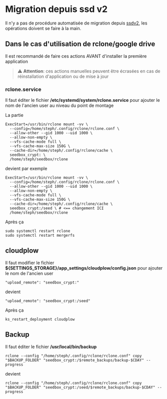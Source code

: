 # Migration depuis ssd v2

Il n'y a pas de procédure automatisée de migration depuis [ssdv2](https://github.com/projetssd/ssdv2), les opérations doivent se faire à la main.

## Dans le cas d'utilisation de rclone/google drive

Il est recommandé de faire ces actions AVANT d'installer la première application

> :warning: **Attention**: ces actions manuelles peuvent être écrasées en cas de réinstallation d'application ou de mise à jour

### rclone.service

Il faut éditer le fichier **/etc/systemd/system/rclone.service** pour ajouter le nom de l'ancien user au niveau du point de montage

La partie
```
ExecStart=/usr/bin/rclone mount -vv \
  --config=/home/steph/.config/rclone/rclone.conf \
  --allow-other --gid 1000 --uid 1000 \
  --allow-non-empty \
  --vfs-cache-mode full \
  --vfs-cache-max-size 150G \
  --cache-dir=/home/steph/.config/rclone/cache \
  seedbox_crypt: \
  /home/steph/seedbox/rclone
```

devient par exemple

``` 
ExecStart=/usr/bin/rclone mount -vv \
  --config=/home/steph/.config/rclone/rclone.conf \
  --allow-other --gid 1000 --uid 1000 \
  --allow-non-empty \
  --vfs-cache-mode full \
  --vfs-cache-max-size 150G \
  --cache-dir=/home/steph/.config/rclone/cache \
  seedbox_crypt:/seed \ # <== changement ICI
  /home/steph/seedbox/rclone
```

Après ça

```
sudo systemctl restart rclone
sudo systemctl restart mergerfs
```

## cloudplow

Il faut modifier le fichier **${SETTINGS_STORAGE}/app_settings/cloudplow/config.json** pour ajouter le nom de l'ancien user

```
"upload_remote": "seedbox_crypt:"
```

devient

```
"upload_remote": "seedbox_crypt:/seed"
```

Après ça

```
ks_restart_deployment cloudplow
```

## Backup

Il faut éditer le fichier **/usr/local/bin/backup**

``` 
rclone --config "/home/steph/.config/rclone/rclone.conf" copy "$BACKUP_FOLDER" "seedbox_crypt:/$remote_backups/backup-$CDAY" --progress
```

devient

``` 
rclone --config "/home/steph/.config/rclone/rclone.conf" copy "$BACKUP_FOLDER" "seedbox_crypt:/seed/$remote_backups/backup-$CDAY" --progress
```